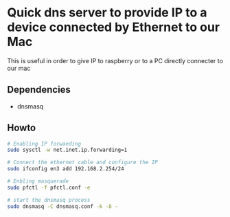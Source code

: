 # Quick dns server to provide IP to a device connected by Ethernet to our Mac

This is useful in order to give IP to raspberry or to a PC directly connecter to our mac

## Dependencies

* dnsmasq

## Howto

```bash
# Enabling IP forwaeding
sudo sysctl -w net.inet.ip.forwarding=1

# Connect the ethernet cable and configure the IP
sudo ifconfig en3 add 192.168.2.254/24

# Enbling masquerade 
sudo pfctl -f pfctl.conf -e

# start the dnsmasq process
sudo dnsmasq -C dnsmasq.conf -k -8 -
```

